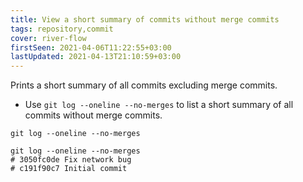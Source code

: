 ```yaml
---
title: View a short summary of commits without merge commits
tags: repository,commit
cover: river-flow
firstSeen: 2021-04-06T11:22:55+03:00
lastUpdated: 2021-04-13T21:10:59+03:00
---
```


Prints a short summary of all commits excluding merge commits.

- Use `git log --oneline --no-merges` to list a short summary of all commits without merge commits.

```shell
git log --oneline --no-merges
```

```shell
git log --oneline --no-merges
# 3050fc0de Fix network bug
# c191f90c7 Initial commit
```
